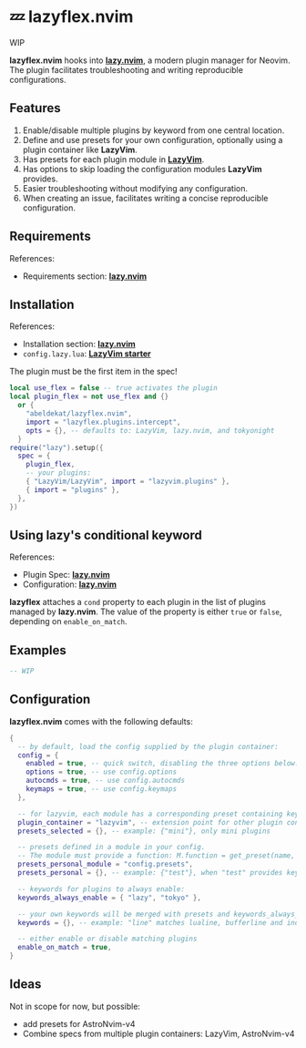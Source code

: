 # 💤 lazyflex.nvim

WIP

**lazyflex.nvim** hooks into [**lazy.nvim**](https://github.com/folke/lazy.nvim), a modern plugin manager for Neovim.
The plugin facilitates troubleshooting and writing reproducible configurations.

## Features

1. Enable/disable multiple plugins by keyword from one central location.
2. Define and use presets for your own configuration, optionally using a plugin container like **LazyVim**.
3. Has presets for each plugin module in [**LazyVim**](https://github.com/LazyVim/LazyVim).
4. Has options to skip loading the configuration modules **LazyVim** provides.
5. Easier troubleshooting without modifying any configuration.
6. When creating an issue, facilitates writing a concise reproducible configuration.

## Requirements

References:

- Requirements section: [**lazy.nvim**](https://github.com/folke/lazy.nvim#%EF%B8%8F-requirements)

## Installation

References:

- Installation section: [**lazy.nvim**](https://github.com/folke/lazy.nvim#-installation)
- `config.lazy.lua`: [**LazyVim starter**](https://github.com/LazyVim/starter/blob/a13d5c90769ce6177d1e27b46efd967ed52c1d68/lua/config/lazy.lua#L11)

The plugin must be the first item in the spec!

```lua
local use_flex = false -- true activates the plugin
local plugin_flex = not use_flex and {}
  or {
    "abeldekat/lazyflex.nvim",
    import = "lazyflex.plugins.intercept",
    opts = {}, -- defaults to: LazyVim, lazy.nvim, and tokyonight
  }
require("lazy").setup({
  spec = {
    plugin_flex,
    -- your plugins:
    { "LazyVim/LazyVim", import = "lazyvim.plugins" },
    { import = "plugins" },
  },
})
```

## Using lazy's conditional keyword

References:

- Plugin Spec: [**lazy.nvim**](https://github.com/folke/lazy.nvim#-plugin-spec)
- Configuration: [**lazy.nvim**](https://github.com/folke/lazy.nvim#%EF%B8%8F-configuration)

**lazyflex** attaches a `cond` property to each plugin in the list of plugins managed by **lazy.nvim**.
The value of the property is either `true` or `false`, depending on `enable_on_match`.

## Examples

```lua
-- WIP
```

## Configuration

**lazyflex.nvim** comes with the following defaults:

```lua
{
  -- by default, load the config supplied by the plugin container:
  config = {
    enabled = true, -- quick switch, disabling the three options below:
    options = true, -- use config.options
    autocmds = true, -- use config.autocmds
    keymaps = true, -- use config.keymaps
  },

  -- for lazyvim, each module has a corresponding preset containing keywords
  plugin_container = "lazyvim", -- extension point for other plugin containers.
  presets_selected = {}, -- example: {"mini"}, only mini plugins

  -- presets defined in a module in your config.
  -- The module must provide a function: M.function = get_preset(name, enable_on_match)
  presets_personal_module = "config.presets",
  presets_personal = {}, -- example: {"test"}, when "test" provides keywords

  -- keywords for plugins to always enable:
  keywords_always_enable = { "lazy", "tokyo" },

  -- your own keywords will be merged with presets and keywords_always_enable:
  keywords = {}, -- example: "line" matches lualine, bufferline and indent-blankline

  -- either enable or disable matching plugins
  enable_on_match = true,
}
```

## Ideas

Not in scope for now, but possible:

- add presets for AstroNvim-v4
- Combine specs from multiple plugin containers: LazyVim, AstroNvim-v4
